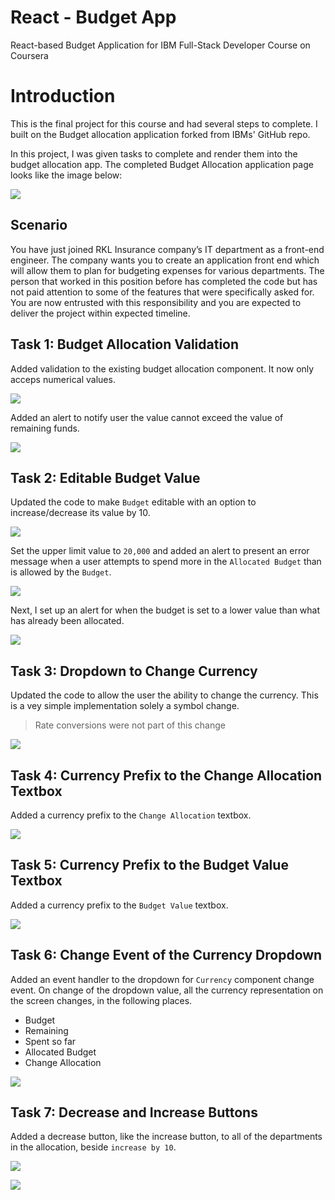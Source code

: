 # React - Budget App

React-based Budget Application for IBM Full-Stack Developer Course on Coursera

# Introduction

This is the final project for this course and had several steps to complete. I built on the Budget allocation application forked from IBMs' GitHub repo.

In this project, I was given tasks to complete and render them into the budget allocation app. The completed Budget Allocation application page looks like the image below:

![](https://cf-courses-data.s3.us.cloud-object-storage.appdomain.cloud/IBM-CD0210EN-SkillsNetwork/labs/Final%20project-budget%20app/images/finalbudget.png)


## Scenario

You have just joined RKL Insurance company’s IT department as a front-end engineer. The company wants you to create an application front end which will allow them to plan for budgeting expenses for various departments. The person that worked in this position before has completed the code but has not paid attention to some of the features that were specifically asked for. You are now entrusted with this responsibility and you are expected to deliver the project within expected timeline.

## Task 1: Budget Allocation Validation

Added validation to the existing budget allocation component. It now only acceps numerical values.

![](images\budget_allocation.png)

Added an alert to notify user the value cannot exceed the value of remaining funds.

![](images\budget_allocation_error_message.png)

## Task 2: Editable Budget Value

Updated the code to make `Budget` editable with an option to increase/decrease its value by 10.

![](images\budget_value.png)

Set the upper limit value to `20,000` and added an alert to present an error message when a user attempts to spend more in the `Allocated Budget` than is allowed by the `Budget`.

![](images\budget_not_exceeding.png)

Next, I set up an alert for when the budget is set to a lower value than what has already been allocated.

![](images\budget_morethan_spending.png)

## Task 3: Dropdown to Change Currency

Updated the code to allow the user the ability to change the currency. This is a vey simple implementation solely a symbol change.

> Rate conversions were not part of this change

![](images\currency_dropdown.png)

## Task 4: Currency Prefix to the Change Allocation Textbox

Added a currency prefix to the `Change Allocation` textbox.

![](images\budget_allocation_with_currency.png)

## Task 5: Currency Prefix to the Budget Value Textbox

Added a currency prefix to the `Budget Value` textbox.

![](images\budget_value_with_currency.png)

## Task 6: Change Event of the Currency Dropdown

Added an event handler to the dropdown for `Currency` component change event. On change of the dropdown value, all the currency representation on the screen changes, in the following places.
- Budget
- Remaining
- Spent so far
- Allocated Budget
- Change Allocation

![](images\currency_change.png)

## Task 7: Decrease and Increase Buttons

Added a decrease button, like the increase button, to all of the departments in the allocation, beside `increase by 10`.

![](images\mktgplus10.png)

![](images\itminus10.png)

